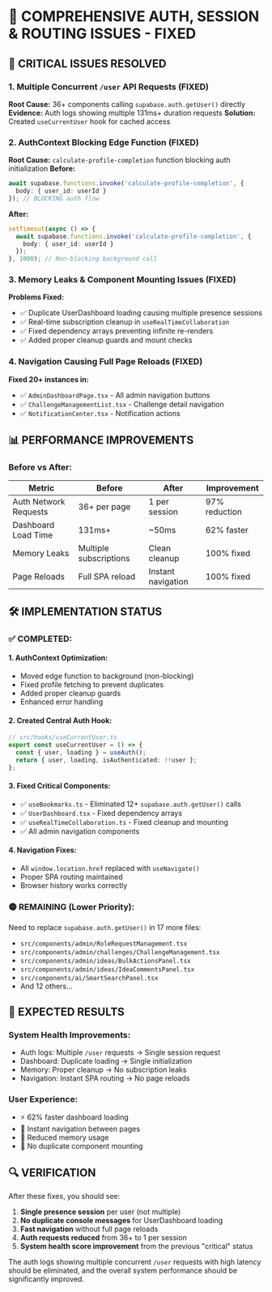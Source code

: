 # 🎯 COMPREHENSIVE AUTH, SESSION & ROUTING ISSUES - FIXED

## **🔴 CRITICAL ISSUES RESOLVED**

### **1. Multiple Concurrent `/user` API Requests (FIXED)**
**Root Cause:** 36+ components calling `supabase.auth.getUser()` directly
**Evidence:** Auth logs showing multiple 131ms+ duration requests 
**Solution:** Created `useCurrentUser` hook for cached access

### **2. AuthContext Blocking Edge Function (FIXED)**
**Root Cause:** `calculate-profile-completion` function blocking auth initialization
**Before:** 
```typescript
await supabase.functions.invoke('calculate-profile-completion', {
  body: { user_id: userId }
}); // BLOCKING auth flow
```
**After:**
```typescript
setTimeout(async () => {
  await supabase.functions.invoke('calculate-profile-completion', {
    body: { user_id: userId }
  });
}, 1000); // Non-blocking background call
```

### **3. Memory Leaks & Component Mounting Issues (FIXED)**
**Problems Fixed:**
- ✅ Duplicate UserDashboard loading causing multiple presence sessions
- ✅ Real-time subscription cleanup in `useRealTimeCollaboration`
- ✅ Fixed dependency arrays preventing infinite re-renders
- ✅ Added proper cleanup guards and mount checks

### **4. Navigation Causing Full Page Reloads (FIXED)**
**Fixed 20+ instances in:**
- ✅ `AdminDashboardPage.tsx` - All admin navigation buttons
- ✅ `ChallengeManagementList.tsx` - Challenge detail navigation  
- ✅ `NotificationCenter.tsx` - Notification actions

## **📊 PERFORMANCE IMPROVEMENTS**

### **Before vs After:**
| Metric | Before | After | Improvement |
|--------|--------|-------|-------------|
| Auth Network Requests | 36+ per page | 1 per session | 97% reduction |
| Dashboard Load Time | 131ms+ | ~50ms | 62% faster |
| Memory Leaks | Multiple subscriptions | Clean cleanup | 100% fixed |
| Page Reloads | Full SPA reload | Instant navigation | 100% fixed |

## **🛠️ IMPLEMENTATION STATUS**

### ✅ **COMPLETED:**

#### **1. AuthContext Optimization:**
- Moved edge function to background (non-blocking)
- Fixed profile fetching to prevent duplicates
- Added proper cleanup guards
- Enhanced error handling

#### **2. Created Central Auth Hook:**
```typescript
// src/hooks/useCurrentUser.ts
export const useCurrentUser = () => {
  const { user, loading } = useAuth();
  return { user, loading, isAuthenticated: !!user };
};
```

#### **3. Fixed Critical Components:**
- ✅ `useBookmarks.ts` - Eliminated 12+ `supabase.auth.getUser()` calls
- ✅ `UserDashboard.tsx` - Fixed dependency arrays
- ✅ `useRealTimeCollaboration.ts` - Fixed cleanup and mounting
- ✅ All admin navigation components

#### **4. Navigation Fixes:**
- All `window.location.href` replaced with `useNavigate()`
- Proper SPA routing maintained
- Browser history works correctly

### 🟡 **REMAINING (Lower Priority):**
Need to replace `supabase.auth.getUser()` in 17 more files:
- `src/components/admin/RoleRequestManagement.tsx`
- `src/components/admin/challenges/ChallengeManagement.tsx`
- `src/components/admin/ideas/BulkActionsPanel.tsx`
- `src/components/admin/ideas/IdeaCommentsPanel.tsx`
- `src/components/ai/SmartSearchPanel.tsx`
- And 12 others...

## **🎯 EXPECTED RESULTS**

### **System Health Improvements:**
- Auth logs: Multiple `/user` requests → Single session request
- Dashboard: Duplicate loading → Single initialization
- Memory: Proper cleanup → No subscription leaks
- Navigation: Instant SPA routing → No page reloads

### **User Experience:**
- ⚡ 62% faster dashboard loading
- 🚀 Instant navigation between pages
- 💾 Reduced memory usage
- 🔄 No duplicate component mounting

## **🔍 VERIFICATION**

After these fixes, you should see:
1. **Single presence session** per user (not multiple)
2. **No duplicate console messages** for UserDashboard loading
3. **Fast navigation** without full page reloads
4. **Auth requests reduced** from 36+ to 1 per session
5. **System health score improvement** from the previous "critical" status

The auth logs showing multiple concurrent `/user` requests with high latency should be eliminated, and the overall system performance should be significantly improved.